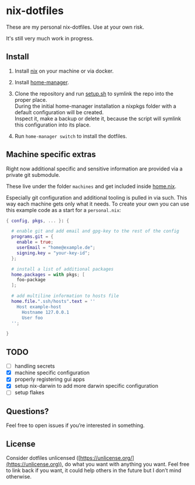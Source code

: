 # nix-dotfiles

These are my personal nix-dotfiles.
Use at your own risk.

It's still very much work in progress.

## Install

1. Install [nix](https://nixos.org/guides/install-nix.html) on your machine or via docker.

2. Install [home-manager](https://github.com/nix-community/home-manager).

3. Clone the repository and run [setup.sh](./setup.sh) to symlink the repo into the proper place.  
During the initial home-manager installation a nixpkgs folder with a default configuration will be created.  
Inspect it, make a backup or delete it, because the script will symlink this configuration into its place.

4. Run `home-manager switch` to install the dotfiles.

## Machine specific extras

Right now additional specific and sensitive information are provided via a private git submodule.

These live under the folder `machines` and get included inside [home.nix](./home-manager/home.nix).

Especially git configuration and additional tooling is pulled in via such.
This way each machine gets only what it needs.
To create your own you can use this example code as a start for a `personal.nix`:

```nix
{ config, pkgs, ... }: {

  # enable git and add email and gpg-key to the rest of the config
  programs.git = {
    enable = true;
    userEmail = "home@example.de";
    signing.key = "your-key-id";
  };

  # install a list of additional packages
  home.packages = with pkgs; [
    foo-package
  ];

  # add multiline information to hosts file
  home.file.".ssh/hosts".text = ''
    Host example-host
      Hostname 127.0.0.1
      User foo
  '';

}
```

## TODO

- [ ] handling secrets
- [X] machine specific configuration
- [X] properly registering gui apps
- [X] setup nix-darwin to add more darwin specific configuration
- [ ] setup flakes

## Questions?
Feel free to open issues if you’re interested in something.

## License
Consider dotfiles unlicensed ([https://unlicense.org/](https://unlicense.org)), do what you want with anything you want. Feel free to link back if you want, it could help others in the future but I don’t mind otherwise.
